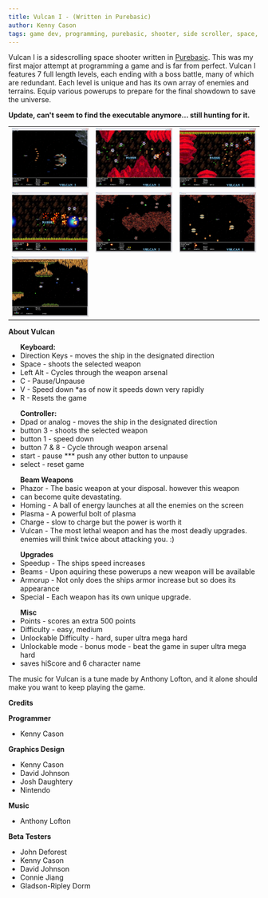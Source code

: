 ```yaml
---
title: Vulcan I - (Written in Purebasic)
author: Kenny Cason
tags: game dev, programming, purebasic, shooter, side scroller, space, uagdc, vulcan
---
```


Vulcan I is a sidescrolling space shooter written in <a target="_blank" href="http://www.purebasic.com">Purebasic</a>. This was my first major attempt at programming a game and is far from perfect. Vulcan I features 7 full length levels, each ending with a boss battle, many of which are redundant. Each level is unique and has its own array of enemies and terrains. Equip various powerups to prepare for the final showdown to save the universe.

<!-- <a href="/dl/vulcan.zip"><b>Download Here</b></a> -->
<b>Update, can't seem to find the executable anymore... still hunting for it.</b>

<table>
<tr><td><a href="/code/pb/vulcan/screenshot01.JPG"><img width="230px" src="/code/pb/vulcan/screenshot01.JPG" alt="Vulcan Side Scrolling Space Shooter"/></a></td><td><a href="/code/pb/vulcan/screenshot02.JPG"><img width="230px" src="/code/pb/vulcan/screenshot02.JPG" alt="Vulcan Side Scrolling Space Shooter"/></a></td><td><a href="/code/pb/vulcan/screenshot03.JPG"><img width="230px" src="/code/pb/vulcan/screenshot03.JPG" alt="Vulcan Side Scrolling Space Shooter"/></a></td></tr><tr><td><a href="/code/pb/vulcan/screenshot04.JPG"><img width="230px" src="/code/pb/vulcan/screenshot04.JPG" /></a></td><td><a href="/code/pb/vulcan/screenshot05.JPG"><img width="230px" src="/code/pb/vulcan/screenshot05.JPG" alt="Vulcan Side Scrolling Space Shooter"/></a></td><td><a href="/code/pb/vulcan/screenshot06.JPG"><img width="230px" src="/code/pb/vulcan/screenshot06.JPG" alt="Vulcan Side Scrolling Space Shooter"/></a></td></tr><tr><td><a href="/code/pb/vulcan/screenshot07.JPG"><img width="230px" src="/code/pb/vulcan/screenshot07.JPG" alt="Vulcan Side Scrolling Space Shooter" /></a></td></tr>
</table>

<b>About Vulcan</b>
<ul>
<b>Keyboard:</b>
<li>Direction Keys - moves the ship in the designated direction</li>
<li>Space - shoots the selected weapon</li>
<li>Left Alt - Cycles through the weapon arsenal</li>
<li>C - Pause/Unpause</li>
<li>V - Speed down *as of now it speeds down very rapidly</li>
<li>R - Resets the game</li>
</ul>

<ul>
<b>Controller:</b>
<li>Dpad or analog - moves the ship in the designated direction</li>
<li>button 3 - shoots the selected weapon</li>
<li>button 1 - speed down</li>
<li>button 7 & 8 - Cycle through weapon arsenal</li>
<li>start - pause *** push any other button to unpause</li>
<li>select - reset game</li>
</ul>

<ul>
<b>Beam Weapons</b>
<li>Phazor - The basic weapon at your disposal. however this weapon</li>
<li>can become quite devastating.</li>
<li>Homing - A ball of energy launches at all the enemies on the screen</li>
<li>Plasma - A powerful bolt of plasma</li>
<li>Charge - slow to charge but the power is worth it</li>
<li>Vulcan - The most lethal weapon and has the most deadly upgrades. enemies will think twice about attacking you. :) </li>
</ul>

<ul>
<b>Upgrades</b>
<li>Speedup - The ships speed increases</li>
<li>Beams - Upon aquiring these powerups a new weapon will be available</li>
<li>Armorup - Not only does the ships armor increase but so does its appearance
<li>Special - Each weapon has its own unique upgrade.</li>
</ul>

<ul>
<b>Misc</b>  	
<li>Points	- scores an extra 500 points</li>
<li>Difficulty - easy, medium</li>
<li>Unlockable Difficulty - hard, super ultra mega hard</li>
<li>Unlockable mode - bonus mode - beat the game in super ultra mega hard</li>
<li>saves hiScore and 6 character name</li>
</ul>

The music for Vulcan is a tune made by Anthony Lofton, and it alone should make you want to keep playing the game.

<b>Credits</b>

<b>Programmer</b>

- Kenny Cason

<b>Graphics Design</b>

- Kenny Cason
- David Johnson
- Josh Daughtery
- Nintendo

<b>Music</b>

 - Anthony Lofton

<b>Beta Testers</b>

- John Deforest
- Kenny Cason
- David Johnson
- Connie Jiang
- Gladson-Ripley Dorm
